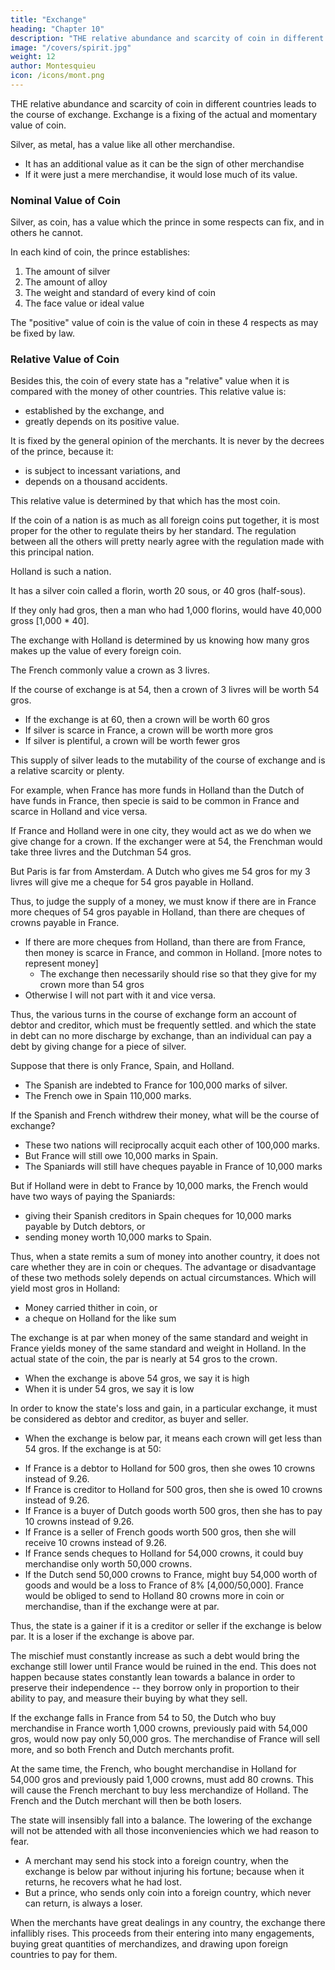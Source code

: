 ```yaml
---
title: "Exchange"
heading: "Chapter 10"
description: "THE relative abundance and scarcity of coin in different countries leads to the course of exchange. Exchange is a fixing of the actual and momentary value of coin"
image: "/covers/spirit.jpg"
weight: 12
author: Montesquieu
icon: /icons/mont.png
---
```



THE relative abundance and scarcity of coin in different countries leads to the course of exchange. Exchange is a fixing of the actual and momentary value of coin.

Silver, as metal, has a value like all other merchandise.
- It has an additional value as it can be the sign of other merchandise
- If it were just a mere merchandise, it would lose much of its value.


### Nominal Value of Coin

Silver, as coin, has a value which the prince in some respects can fix, and in others he cannot.

In each kind of coin, the prince establishes:

1. The amount of silver
2. The amount of alloy
3. The weight and standard of every kind of coin
4. The face value or ideal value 

The "positive" value of coin is the value of coin in these 4 respects as may be fixed by law.


### Relative Value of Coin

Besides this, the coin of every state has a "relative" value when it is compared with the money of other countries. This relative value is:
- established by the exchange, and
- greatly depends on its positive value.

It is fixed by the general opinion of the merchants. It is never by the decrees of the prince, because it:
- is subject to incessant variations, and
- depends on a thousand accidents.

This relative value is determined by that which has the most coin.

If the coin of a nation is as much as all foreign coins put together, it is most proper for the other to regulate theirs by her standard. The regulation between all the others will pretty nearly agree with the regulation made with this principal nation.

Holland is such a nation. 

It has a silver coin called a florin, worth 20 sous, or 40 gros (half-sous). 

If they only had gros, then a man who had 1,000 florins, would have 40,000 gross [1,000 * 40]. 

The exchange with Holland is determined by us knowing how many gros makes up the value of every foreign coin.

The French commonly value a crown as 3 livres. 

If the course of exchange is at 54, then a crown of 3 livres will be worth 54 gros.
- If the exchange is at 60, then a crown will be worth 60 gros
- If silver is scarce in France, a crown will be worth more gros
- If silver is plentiful, a crown will be worth fewer gros

This supply of silver leads to the mutability of the course of exchange and is a relative scarcity or plenty. 

For example, when France has more funds in Holland than the Dutch of have funds in France, then specie is said to be common in France and scarce in Holland and vice versa.

If France and Holland were in one city, they would act as we do when we give change for a crown.
If the exchanger were at 54, the Frenchman would take three livres and the Dutchman 54 gros.
    
But Paris is far from Amsterdam. A Dutch who gives me 54 gros for my 3 livres will give me a cheque for 54 gros payable in Holland.
<!-- The 54 gros is not the thing in question; but a bill for that sum. -->

Thus, to judge the supply of a money, we must know if there are in France more cheques of 54 gros payable in Holland, than there are cheques of crowns payable in France.
- If there are more cheques from Holland, than there are from France, then money is scarce in France, and common in Holland. [more notes to represent money]
  - The exchange then necessarily should rise so that they give for my crown more than 54 gros
- Otherwise I will not part with it and vice versa.

Thus, the various turns in the course of exchange form an account of debtor and creditor, which must be frequently settled.
and which the state in debt can no more discharge by exchange, than an individual can pay a debt by giving change for a piece of silver.

Suppose that there is only France, Spain, and Holland.
- The Spanish are indebted to France for 100,000 marks of silver.
- The French owe in Spain 110,000 marks.

If the Spanish and French withdrew their money, what will be the course of exchange?
- These two nations will reciprocally acquit each other of 100,000 marks.
- But France will still owe 10,000 marks in Spain.
- The Spaniards will still have cheques payable in France of 10,000 marks
        
But if Holland were in debt to France by 10,000 marks, the French would have two ways of paying the Spaniards:
- giving their Spanish creditors in Spain cheques for 10,000 marks payable by Dutch debtors, or
- sending money worth 10,000 marks to Spain.

Thus, when a state remits a sum of money into another country, it does not care whether they are in coin or cheques. The advantage or disadvantage of these two methods solely depends on actual circumstances. Which will yield most gros in Holland:
- Money carried thither in coin, or
- a cheque on Holland for the like sum

The exchange is at par when money of the same standard and weight in France yields money of the same standard and weight in Holland. In the actual state of the coin, the par is nearly at 54 gros to the crown.
- When the exchange is above 54 gros, we say it is high
- When it is under 54 gros, we say it is low

In order to know the state's loss and gain, in a particular exchange, it must be considered as debtor and creditor, as buyer and seller. 
- When the exchange is below par, it means each crown will get less than 54 gros. If the exchange is at 50:

<!--  it loses as a debtor, and gains as a creditor; it loses as a buyer, and gains as a seller. -->

  - If France is a debtor to Holland for 500 gros, then she owes 10 crowns instead of 9.26.
  - If France is creditor to Holland for 500 gros, then she is owed 10 crowns instead of 9.26.
  - If France is a buyer of Dutch goods worth 500 gros, then she has to pay 10 crowns instead of 9.26.
  - If France is a seller of French goods worth 500 gros, then she will receive 10 crowns instead of 9.26.
  - If France sends cheques to Holland for 54,000 crowns, it could buy merchandise only worth 50,000 crowns.
  - If the Dutch send 50,000 crowns to France, might buy 54,000 worth of goods and would be a loss to France of 8% [4,000/50,000]. France would be obliged to send to Holland 80 crowns more in coin or merchandise, than if the exchange were at par.

Thus, the state is a gainer if it is a creditor or seller if the exchange is below par. It is a loser if the exchange is above par. 

<!--     I sell my merchandize in Holland for a certain number of gros.
    I receive then more crowns in France, when for every 50 gros I receive a crown, than I should do if I received only the same crown for every 54.
    The contrary to this takes place in the other state.
    If the Dutch are indebted a certain number of crowns to France, they will gain; if this money is owing to them, they will lose; if they sell, they lose; and if they buy, they gain. -->

The mischief must constantly increase as such a debt would bring the exchange still lower until France would be ruined in the end. This does not happen because states constantly lean towards a balance in order to preserve their independence -- they borrow only in proportion to their ability to pay, and measure their buying by what they sell.

If the exchange falls in France from 54 to 50, the Dutch who buy merchandise in France worth 1,000 crowns, previously paid with 54,000 gros, would now pay only 50,000 gros. The merchandise of France will sell more, and so both French and Dutch merchants profit.

At the same time, the French, who bought merchandise in Holland for 54,000 gros and previously paid 1,000 crowns, must add 80 crowns. This will cause the French merchant to buy less merchandize of Holland. The French and the Dutch merchant will then be both losers.

The state will insensibly fall into a balance. The lowering of the exchange will not be attended with all those inconveniencies which we had reason to fear. 
- A merchant may send his stock into a foreign country, when the exchange is below par without injuring his fortune; because when it returns, he recovers what he had lost.
- But a prince, who sends only coin into a foreign country, which never can return, is always a loser.

When the merchants have great dealings in any country, the exchange there infallibly rises. This proceeds from their entering into many engagements, buying great quantities of merchandizes, and drawing upon foreign countries to pay for them.

